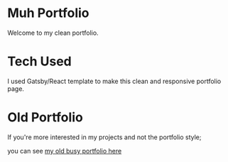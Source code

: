 # Muh Portfolio

Welcome to my clean portfolio.

# Tech Used

I used Gatsby/React template to make this clean and responsive portfolio page.

# Old Portfolio

If you're more interested in my projects and not the portfolio style;

you can see [my old busy portfolio here](https://shyaboi.github.io/superportfoliosunset/ "My Old Porfolio")

